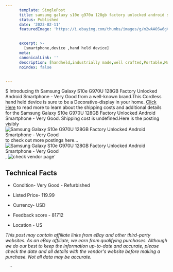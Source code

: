 ```yaml
---
      template: SinglePost
      title: samsung galaxy s10e g970u 128gb factory unlocked android smartphone very good
      status: Published
      date: '2023-02-11'
      featuredImage: 'https://i.ebayimg.com/thumbs/images/g/m2wAAOSw6gVhmHqR/s-l225.jpg'
       

      excerpt: >-
        [smartphone,device ,hand held device]
      meta:
      canonicalLink: ''
      description: [handheld,industrially made,well crafted,Portable,Mobile,Compact,Convenient,Lightweight,Maneuverable,Man-portable,Miniature,Carriable,Hand-held,Light,Holdable,Transportable,Mobile device,Pocket-sized,On-the-go,Wireless,Cordless,Compact size,Convenient size, smartphone,device ,hand held device]
      noindex: false
      

---
```

$
      Introducing th Samsung Galaxy S10e G970U 128GB Factory Unlocked Android Smartphone - Very Good from a well-known brand.This Cordless hand held device is sure to be a Decorative-display in your home. [Click Here](https://www.ebay.com/itm/254362722440?hash=item3b39332088%3Ag%3Am2wAAOSw6gVhmHqR&mkevt=1&mkcid=1&mkrid=711-53200-19255-0&campid=%253CePNCampaignId%253E&customid=%253CreferenceId%253E&toolid=10049) to read more to learn about the shipping costs and additional details for the Samsung Galaxy S10e G970U 128GB Factory Unlocked Android Smartphone - Very Good. Shipping cost is undefined.Here is the posting visibly ![Samsung Galaxy S10e G970U 128GB Factory Unlocked Android Smartphone - Very Good](https://i.ebayimg.com/thumbs/images/g/m2wAAOSw6gVhmHqR/s-l225.jpg) to check out more postings here... ![Samsung Galaxy S10e G970U 128GB Factory Unlocked Android Smartphone - Very Good](https://i.ebayimg.com/images/g/m2wAAOSw6gVhmHqR/s-l960.jpg), ![check vendor page](https://origin-galleryplus.ebayimg.com/ws/web/254362722440_2_0_1/225x225.jpg,https://origin-galleryplus.ebayimg.com/ws/web/254362722440_3_0_1/225x225.jpg,https://origin-galleryplus.ebayimg.com/ws/web/254362722440_4_0_1/225x225.jpg,https://origin-galleryplus.ebayimg.com/ws/web/254362722440_5_0_1/225x225.jpg)'

      

 ## Technical Facts 



     
      

 - Condition- Very Good - Refurbished 


      

 - Listed Price- 119.99 


      

 - Currency- USD 


      

 - Feedback score - 81712 


      

 - Location - US 


      
      

 *_This post may contain affiliate links from eBay and other third-party websites. As an eBay affiliate, we earn from qualifying purchases. Although we do our best to keep the information up-to-date and accurate, please check the date and all details with the vendor's website before making a purchase. Not all data may be accurate._*




      -
